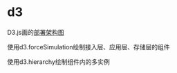 # d3
D3.js画的[部署架构图](https://lastboy1228.github.io/d3/index.html)

使用d3.forceSimulation绘制接入层、应用层、存储层的组件

使用d3.hierarchy绘制组件内的多实例
